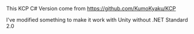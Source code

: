 This KCP C# Version come from https://github.com/KumoKyaku/KCP

I've modified something to make it work with Unity without .NET Standard 2.0